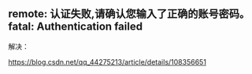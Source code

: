 ## remote: 认证失败,请确认您输入了正确的账号密码。 fatal: Authentication failed

解决：

https://blog.csdn.net/qq_44275213/article/details/108356651